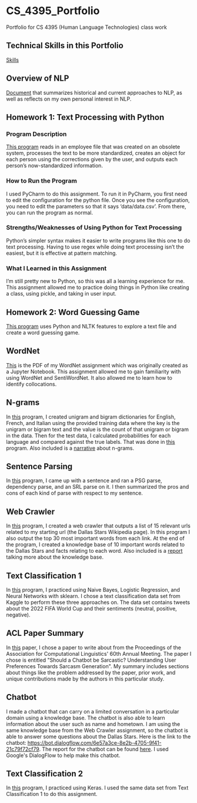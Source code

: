 # CS_4395_Portfolio
Portfolio for CS 4395 (Human Language Technologies) class work

## Technical Skills in this Portfolio
[Skills](TECHNICAL-SKILLS.md)

## Overview of NLP
[Document](Overview_of_NLP.pdf) that summarizes historical and current approaches to NLP, as well as reflects on my own personal interest in NLP.

## Homework 1: Text Processing with Python

### Program Description
[This program](Homework1/Homework1_npj190000.py) reads in an employee file that was created on an obsolete system, processes the text to be more standardized, creates an object for each person using the corrections given by the user, and outputs each person’s now-standardized information.

### How to Run the Program
I used PyCharm to do this assignment. To run it in PyCharm, you first need to edit the configuration for the python file. Once you see the configuration, you need to edit the parameters so that it says ‘data/data.csv’. From there, you can run the program as normal.

### Strengths/Weaknesses of Using Python for Text Processing
Python’s simpler syntax makes it easier to write programs like this one to do text processing. Having to use regex while doing text processing isn’t the easiest, but it is effective at pattern matching.

### What I Learned in this Assignment
I’m still pretty new to Python, so this was all a learning experience for me. This assignment allowed me to practice doing things in Python like creating a class, using pickle, and taking in user input.

## Homework 2: Word Guessing Game
[This program](Homework2/homework2_npj190000.py) uses Python and NLTK features to explore a text file and create a word guessing game. 

## WordNet
[This](portfolio_assignment_wordnet_npj190000.pdf) is the PDF of my WordNet assignment which was originally created as a Jupyter Notebook. This assignment allowed me to gain familiarity with using WordNet and SentiWordNet. It also allowed me to learn how to identify collocations.

## N-grams
In [this](N-grams/ngrams_program1_npj190000.py) program, I created unigram and bigram dictionaries for English, French, and Italian using the provided training data where the key is the unigram or bigram text and the value is the count of that unigram or bigram in the data. Then for the test data, I calculated probabilities for each language and compared against the true labels. That was done in [this](N-grams/ngrams_program2_npj190000.py) program. Also included is a [narrative](N-grams/N-Grams_Narrative.pdf) about n-grams.

## Sentence Parsing
In [this](sentence_parsing_npj190000.pdf) program, I came up with a sentence and ran a PSG parse, dependency parse, and an SRL parse on it. I then summarized the pros and cons of each kind of parse with respect to my sentence.

## Web Crawler
In [this](Web_Crawler/web_crawler_npj190000.py) program, I created a web crawler that outputs a list of 15 relevant urls related to my starting url (the Dallas Stars Wikipedia page). In this program I also output the top 30 most important words from each link. At the end of the program, I created a knowledge base of 10 important words related to the Dallas Stars and facts relating to each word. Also included is a [report](Web_Crawler/web_crawler_report_npj190000.pdf) talking more about the knowledge base.

## Text Classification 1
In [this](npj190000_textclassification1.pdf) program, I practiced using Naive Bayes, Logistic Regression, and Neural Networks with sklearn. I chose a text classification data set from Kaggle to perform these three approaches on. The data set contains tweets about the 2022 FIFA World Cup and their sentiments (neutral, positive, negative).

## ACL Paper Summary
In [this](npj190000_acl_paper_summary.pdf) paper, I chose a paper to write about from the Proceedings of the Association for Computational Linguistics' 60th Annual Meeting. The paper I chose is entitled "Should a Chatbot be Sarcastic? Understanding User Preferences Towards Sarcasm Generation". My summary includes sections about things like the problem addressed by the paper, prior work, and unique contributions made by the authors in this particular study.

## Chatbot
I made a chatbot that can carry on a limited conversation in a particular domain using a knowledge base. The chatbot is also able to learn information about the user such as name and hometown. I am using the same knowledge base from the Web Crawler assignment, so the chatbot is able to answer some questions about the Dallas Stars. Here is the link to the chatbot: https://bot.dialogflow.com/6e57a3ce-8e2b-4705-9f41-21c79f72cf79. The report for the chatbot can be found [here](npj190000_chatbot_report.pdf). I used Google's DialogFlow to help make this chatbot.

## Text Classification 2
In [this](npj190000_textclassification2.pdf) program, I practiced using Keras. I used the same data set from Text Classification 1 to do this assignment.
